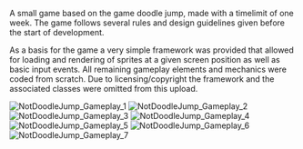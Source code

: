 A small game based on the game doodle jump, made with a timelimit of one week. 
The game follows several rules and design guidelines given before the start of development. 

As a basis for the game a very simple framework was provided that allowed for loading and rendering of sprites at a given screen position as well as basic input events.
All remaining gameplay elements and mechanics were coded from scratch.
Due to licensing/copyright the framework and the associated classes were omitted from this upload. 


![NotDoodleJump_Gameplay_1](https://github.com/PhilippVidal/NotDoodleJump/assets/56507722/97dc2dd9-8c21-4dde-88bf-a09c7369ed12)
![NotDoodleJump_Gameplay_2](https://github.com/PhilippVidal/NotDoodleJump/assets/56507722/852d1ece-e94c-4f15-be2e-fbd89ec975eb)
![NotDoodleJump_Gameplay_3](https://github.com/PhilippVidal/NotDoodleJump/assets/56507722/c8920a3d-6303-4860-8321-23833a01e516)
![NotDoodleJump_Gameplay_4](https://github.com/PhilippVidal/NotDoodleJump/assets/56507722/1b0666f4-e62a-411c-9320-bf853f7b4322)
![NotDoodleJump_Gameplay_5](https://github.com/PhilippVidal/NotDoodleJump/assets/56507722/b72b5cbd-1689-49e4-9b3f-42687b33bcdc)
![NotDoodleJump_Gameplay_6](https://github.com/PhilippVidal/NotDoodleJump/assets/56507722/b1b9e084-3ab6-41da-bc31-8a217d31ac1d)
![NotDoodleJump_Gameplay_7](https://github.com/PhilippVidal/NotDoodleJump/assets/56507722/d93393fa-1780-4077-9540-b6bf9b894d18)
